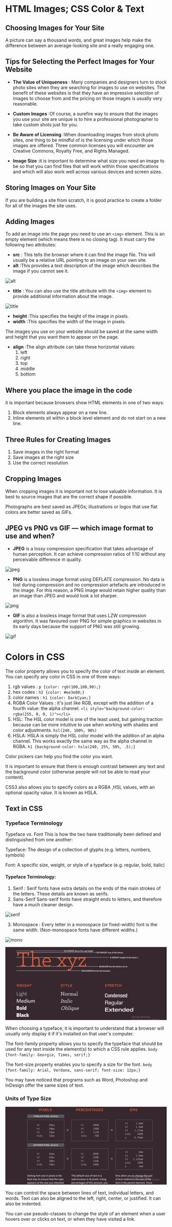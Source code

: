 #  HTML Images; CSS Color & Text
## Choosing Images for Your Site
A picture can say a thousand words, and great images help make the difference between an average-looking site and a really engaging one.

## Tips for Selecting the Perfect Images for Your Website
* __The Value of Uniqueness__ : Many companies and designers turn to stock photo sites when they are searching for images to use on websites. The benefit of these websites is that they have an impressive selection of images to choose from and the pricing on those images is usually very reasonable.

* __Custom Images__ :Of course, a surefire way to ensure that the images you use your site are unique is to hire a professional photographer to take custom shots just for you.

* __Be Aware of Licensing__ :When downloading images from stock photo sites, one thing to be mindful of is the licensing under which those images are offered. Three common licenses you will encounter are Creative Commons, Royalty Free, and Rights Managed.

* __Image Size__ :it is important to determine what size you need an image to be so that you can find files that will work within those specifications and which will also work well across various devices and screen sizes. 

## Storing Images on Your Site
If you are building a site from scratch, it is good practice to create a folder for all of the images the site uses.
## Adding Images
To add an image into the page you need to use an `<img>` element. This is an empty element (which means there is no closing tag). It must carry the following two attributes:
* __src__ : This tells the browser where it can find the image file. This will usually be a relative URL pointing to an image on your own site.
* __alt__ :This provides a text description of the image which describes the image if you cannot see it.

![alt](https://developer.mozilla.org/en-US/docs/Learn/HTML/Multimedia_and_embedding/Images_in_HTML/alt-text.png)

* __title__  : You can also use the title attribute with the `<img>` element to provide additional information about the image.

![title](https://developer.mozilla.org/en-US/docs/Learn/HTML/Multimedia_and_embedding/Images_in_HTML/image-with-title.png)

* __height__ :This specifies the height of the image in pixels.
* __width__ :This specifies the width of the image in pixels.

The images you use on your website should be saved at the same width and height that you want them to appear on the page.

* __align__ :The align attribute can take these horizontal values: 
    1. left 
    2. right
    3. top
    4. middle 
    5. bottom

## Where you place the image in the code
it is important because browsers show HTML elements in one of two ways:
1. Block elements always appear on a new line.
2. Inline elements sit within a block level element and do not start on a new line.

## Three Rules for Creating Images
1. Save images in the right format
2. Save images at the right size
3. Use the correct resolution

## Cropping Images
When cropping images it is important not to lose valuable information. It is best to source images that are the correct shape if possible.

Photographs are best saved as JPEGs; illustrations or logos that use flat colors are better saved as GIFs.

## JPEG vs PNG vs GIF — which image format to use and when?
* __JPEG__ is a lossy compression specification that takes advantage of human perception. It can achieve compression ratios of 1:10 without any perceivable difference in quality.

![jpeg](https://miro.medium.com/max/700/1*HnECuWHjR2g4V7RAGmdmrg.jpeg)

* __PNG__ is a lossless image format using DEFLATE compression. No data is lost during compression and no compression artefacts are introduced in the image. For this reason, a PNG image would retain higher quality than an image than JPEG and would look a lot sharper.

![png](https://miro.medium.com/max/700/1*sD2tU56l8y1jF4BPQdWNYA.png)

* __GIF__ is also a lossless image format that uses LZW compression algorithm. It was favoured over PNG for simple graphics in websites in its early days because the support of PNG was still growing. 

![gif](https://miro.medium.com/max/700/1*RC1_APSn_bNGP4dYpR9MJw.gif)


# Colors in CSS 
The color property allows you to specify the color of text inside an element. You can specify any color in CSS in one of three ways:

1. rgb values :  `p {color: rgb(100,100,90);}`
2. hex codes : `h2 {color: #ee3e80;}`
3. color names : `h1 {color: DarkCyan;}`
4. RGBA Color Values : it's just like RGB, except with the addition of a fourth value: the alpha channel. `<li style="background-color: rgba(255, 0, 0, 1)"></li>`
5. HSL: The HSL color model is one of the least used, but gaining traction because can be more intuitive to use when working with shades and color adjustments.
`hsl(240, 100%, 90%)`
6. HSLA: HSLA is simply the HSL color model with the addition of an alpha channel. This works exactly the same way as the alpha channel in RGBA.
`h1 {background-color: hsla(240, 25%, 50%, .5);}`


Color pickers can help you find the color you want.

It is important to ensure that there is enough contrast between any text and the background color (otherwise people will not be able to read your content).

CSS3 also allows you to specify colors as a RGBA ,HSL values, with an optional opacity value. It is known as HSLA.

## Text in CSS 
### Typeface Terminology
Typeface vs. Font
This is how the two have traditionally been defined and distinguished from one another:

Typeface: The design of a collection of glyphs (e.g. letters, numbers, symbols)

Font: A specific size, weight, or style of a typeface (e.g. regular, bold, italic)

#### Typeface Terminology:
1. Serif : Serif fonts have extra details on the ends of the main strokes of the letters. These details are known as serifs.
2. Sans-Serif
Sans-serif fonts have straight ends to letters, and therefore have a much cleaner design.

![serif](https://i2.wp.com/css-tricks.com/wp-content/uploads/2019/02/s_FB64E0419C360FFF493C6558F3D017A34BD0F14D3B3A1B417EB66C07CF44FFD2_1548860551288_serifvssans.png?ssl=1)

3. Monospace : Every letter in a monospace (or fixed-width) font is the same width. (Non-monospace fonts have different widths.)

![mono](https://i0.wp.com/css-tricks.com/wp-content/uploads/2019/02/monospace.jpg?ssl=1)


![pic](Screenshot(5).png)

When choosing a typeface, it is important to understand that a browser will usually only display it if it's installed on that user's computer.

The font-family property allows you to specify the typeface that should be used for any text inside the element(s) to which a CSS rule applies.
`body {font-family: Georgia, Times, serif;}`

The font-size property enables you to specify a size for the font.
`body {font-family: Arial, Verdana, sans-serif; font-size: 12px;}`

You may have noticed that programs such as Word, Photoshop and InDesign offer the same sizes of text.

### Units of Type Size
![size](Screenshot(6).png)

You can control the space between lines of text, individual letters, and words. Text can also be aligned to the left, right, center, or justified. It can also be indented.

You can use pseudo-classes to change the style of an element when a user hovers over or clicks on text, or when they have visited a link.

